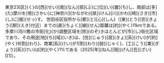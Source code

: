 東京23[区]{く}の[西]{せい}[南]{なん}[部]{ぶ}に[位]{い}[置]{ち}し、南部は[多]{た}摩川を[境]{さかい}に[神奈川]{かながわ}[県]{けん}[川]{かわ}[崎]{さき}[市]{し}に[接]{せっ}す。 世田谷区役所から[都]{と}[心]{しん}（[東]{とう}[京]{きょう}[駅]{えき}付近）までの[直]{ちょく}[線]{せん}距離は[約]{やく}11kmである。 多摩川河川敷の市街[化]{か}調整区域を[除]{のぞ}きほとんどが[市]{し}街化区域であり、その用途[地]{ち}[域]{いき}は、[住]{じゅう}[居]{きょ}[系]{けい}が[約]{やく}9[割]{わり}、商業[系]{けい}が1[割]{わり}[弱]{じゃく}、[工]{こう}[業]{ぎょう}[系]{けい}は[約]{やく}1%である（2025[年]{ねん}[現]{げん}[在]{ざい}[[1]）。